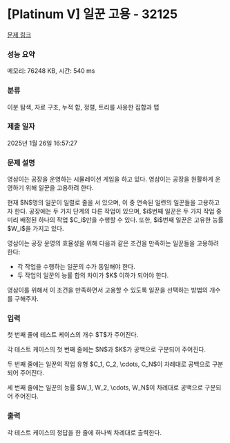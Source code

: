 # [Platinum V] 일꾼 고용 - 32125 

[문제 링크](https://www.acmicpc.net/problem/32125) 

### 성능 요약

메모리: 76248 KB, 시간: 540 ms

### 분류

이분 탐색, 자료 구조, 누적 합, 정렬, 트리를 사용한 집합과 맵

### 제출 일자

2025년 1월 26일 16:57:27

### 문제 설명

<p>영삼이는 공장을 운영하는 시뮬레이션 게임을 하고 있다. 영삼이는 공장을 원활하게 운영하기 위해 일꾼을 고용하려 한다.</p>

<p>현재 $N$명의 일꾼이 일렬로 줄을 서 있으며, 이 중 연속된 일련의 일꾼들을 고용하고자 한다. 공장에는 두 가지 단계의 다른 작업이 있으며, $i$번째 일꾼은 두 가지 작업 중 미리 배정된 하나의 작업 $C_i$만을 수행할 수 있다. 또한, $i$번째 일꾼은 고유한 능률 $W_i$을 가지고 있다.</p>

<p>영삼이는 공장 운영의 효율성을 위해 다음과 같은 조건을 만족하는 일꾼들을 고용하려 한다:</p>

<ul>
	<li>각 작업을 수행하는 일꾼의 수가 동일해야 한다.</li>
	<li>두 작업의 일꾼의 능률 합의 차이가 $K$ 이하가 되어야 한다.</li>
</ul>

<p>영삼이를 위해서 이 조건을 만족하면서 고용할 수 있도록 일꾼을 선택하는 방법의 개수를 구해주자.</p>

### 입력 

 <p>첫 번째 줄에 테스트 케이스의 개수 $T$가 주어진다.</p>

<p>각 테스트 케이스의 첫 번째 줄에는 $N$과 $K$가 공백으로 구분되어 주어진다.</p>

<p>두 번째 줄에는 일꾼의 작업 유형 $C_1, C_2, \cdots, C_N$이 차례대로 공백으로 구분되어 주어진다.</p>

<p>세 번째 줄에는 일꾼의 능률 $W_1, W_2, \cdots, W_N$이 차례대로 공백으로 구분되어 주어진다.</p>

### 출력 

 <p>각 테스트 케이스의 정답을 한 줄에 하나씩 차례대로 출력한다.</p>

